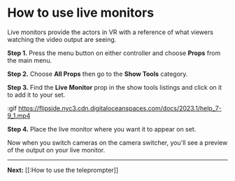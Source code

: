 # How to use live monitors

Live monitors provide the actors in VR with a reference of what viewers watching the video output are seeing.

**Step 1.** Press the menu button on either controller and choose **Props** from the main menu.

**Step 2.** Choose **All Props** then go to the **Show Tools** category.

**Step 3.** Find the **Live Monitor** prop in the show tools listings and click on it to add it to your set.

:gif https://flipside.nyc3.cdn.digitaloceanspaces.com/docs/2023.1/help_7-9_1.mp4

**Step 4.** Place the live monitor where you want it to appear on set.

Now when you switch cameras on the camera switcher, you'll see a preview of the output on your live monitor.

---

**Next:** [[:How to use the teleprompter]]
